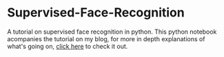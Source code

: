 # Supervised-Face-Recognition
A tutorial on supervised face recognition in python.  This python notebook acompanies the tutorial on my blog, for more in depth explanations of what's going on, [click here](https://jamqes.com/uni/?p=434) to check it out.
